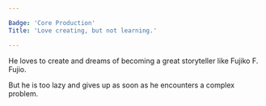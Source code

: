 ```yaml
---

Badge: 'Core Production'
Title: 'Love creating, but not learning.'

---
```


He loves to create and dreams of becoming a great storyteller like Fujiko F. Fujio.

But he is too lazy and gives up as soon as he encounters a complex problem.

